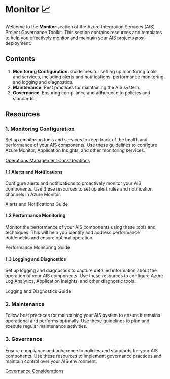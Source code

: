 # Monitor 📈

Welcome to the **Monitor** section of the Azure Integration Services (AIS) Project Governance Toolkit. This section contains resources and templates to help you effectively monitor and maintain your AIS projects post-deployment.

## Contents

1. **Monitoring Configuration**: Guidelines for setting up monitoring tools and services, including alerts and notifications, performance monitoring, and logging and diagnostics.
2. **Maintenance**: Best practices for maintaining the AIS system.
3. **Governance**: Ensuring compliance and adherence to policies and standards.

## Resources

### 1. Monitoring Configuration
Set up monitoring tools and services to keep track of the health and performance of your AIS components. Use these guidelines to configure Azure Monitor, Application Insights, and other monitoring services.

[Operations Management Considerations](https://learn.microsoft.com/en-us/azure/cloud-adoption-framework/scenarios/app-platform/integration-services/management)

#### 1.1 Alerts and Notifications
Configure alerts and notifications to proactively monitor your AIS components. Use these resources to set up alert rules and notification channels in Azure Monitor.

Alerts and Notifications Guide

#### 1.2 Performance Monitoring
Monitor the performance of your AIS components using these tools and techniques. This will help you identify and address performance bottlenecks and ensure optimal operation.

Performance Monitoring Guide

#### 1.3 Logging and Diagnostics
Set up logging and diagnostics to capture detailed information about the operation of your AIS components. Use these resources to configure Azure Log Analytics, Application Insights, and other diagnostic tools.

Logging and Diagnostics Guide

### 2. Maintenance
Follow best practices for maintaining your AIS system to ensure it remains operational and performs optimally. Use these guidelines to plan and execute regular maintenance activities.

### 3. Governance
Ensure compliance and adherence to policies and standards for your AIS components. Use these resources to implement governance practices and maintain control over your AIS environment.

[Governance Considerations](https://learn.microsoft.com/en-us/azure/cloud-adoption-framework/scenarios/app-platform/integration-services/governance)